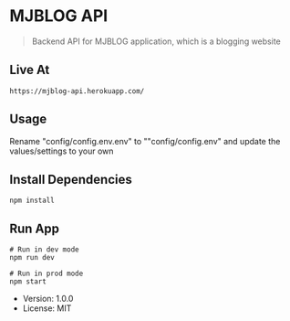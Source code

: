 # MJBLOG API

> Backend API for MJBLOG application, which is a blogging website

## Live At

```
https://mjblog-api.herokuapp.com/
```

## Usage

Rename "config/config.env.env" to ""config/config.env" and update the values/settings to your own

## Install Dependencies

```
npm install
```

## Run App

```
# Run in dev mode
npm run dev

# Run in prod mode
npm start

```

- Version: 1.0.0
- License: MIT
